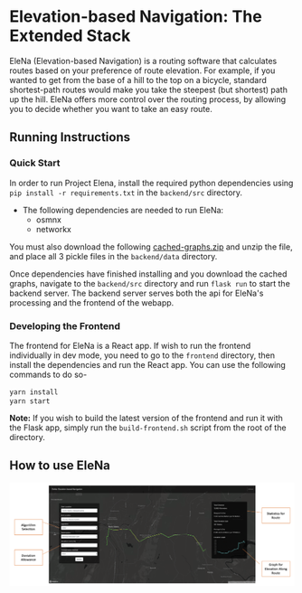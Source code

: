 
# Elevation-based Navigation: The Extended Stack
EleNa (Elevation-based Navigation) is a routing software that calculates routes based on your preference of route elevation. For example, if you wanted to get from the base of a hill to the top on a bicycle, standard shortest-path routes would make you take the steepest (but shortest) path up the hill. EleNa offers more control over the routing process, by allowing you to decide whether you want to take an easy route.

## Running Instructions
### Quick Start
In order to run Project Elena, install the required python dependencies using `pip install -r requirements.txt` in the `backend/src` directory.
- The following dependencies are needed to run EleNa:
	- osmnx
	- networkx

You must also download the following [cached-graphs.zip](https://www.dropbox.com/s/fgxt8y9eegkyqs7/cached_graphs.zip?dl=0) and unzip the file, and place all 3 pickle files in the `backend/data` directory.

Once dependencies have finished installing and you download the cached graphs, navigate to the `backend/src` directory and run `flask run` to start the backend server. The backend server serves both the api for EleNa's processing and the frontend of the webapp.

### Developing the Frontend
The frontend for EleNa is a React app. If wish to run the frontend individually in dev mode, you need to go to the `frontend` directory, then install the dependencies and run the React app. You can use the following commands to do so-
```
yarn install
yarn start
```

**Note:** If you wish to build the latest version of the frontend and run it with the Flask app, simply run the `build-frontend.sh` script from the root of the directory.



## How to use EleNa
  
![Screenshot of Elena System](images/elena-screenshot.png)
